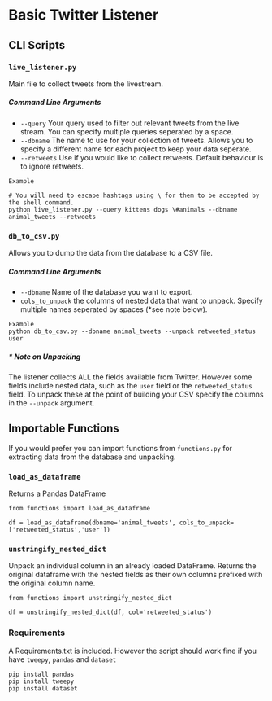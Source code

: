 # Basic Twitter Listener


## CLI Scripts
### `live_listener.py`

Main file to collect tweets from the livestream.

##### Command Line Arguments

- `--query` Your query used to filter out relevant tweets from the live stream. You can specify multiple queries seperated by a space.
- `--dbname` The name to use for your collection of tweets. Allows you to specify a different name for each project to keep your data seperate.
- `--retweets` Use if you would like to collect retweets. Default behaviour is to ignore retweets.


```angular2
Example

# You will need to escape hashtags using \ for them to be accepted by the shell command.
python live_listener.py --query kittens dogs \#animals --dbname animal_tweets --retweets
```

### `db_to_csv.py`

Allows you to dump the data from the database to a CSV file.

##### Command Line Arguments

- `--dbname` Name of the database you want to export.
- `cols_to_unpack` the columns of nested data that want to unpack. Specify multiple names seperated by spaces (*see note below).

```angular2
Example
python db_to_csv.py --dbname animal_tweets --unpack retweeted_status user 
```

##### * Note on Unpacking

The listener collects ALL the fields available from Twitter. However some fields include nested data, such as the `user` field or the `retweeted_status` field.
To unpack these at the point of building your CSV specify the columns in the `--unpack` argument.

## Importable Functions

If you would prefer you can import functions from `functions.py` for extracting data from the database and unpacking.

### `load_as_dataframe`
Returns a Pandas DataFrame
```angular2
from functions import load_as_dataframe

df = load_as_dataframe(dbname='animal_tweets', cols_to_unpack=['retweeted_status','user'])

```

### `unstringify_nested_dict`
Unpack an individual column in an already loaded DataFrame. Returns the original dataframe with the nested fields as their own columns prefixed with the original column name.

```angular2
from functions import unstringify_nested_dict

df = unstringify_nested_dict(df, col='retweeted_status')

```

### Requirements
A Requirements.txt is included. However the script should work fine if you have `tweepy`, `pandas` and `dataset`

```angular2
pip install pandas
pip install tweepy
pip install dataset
```